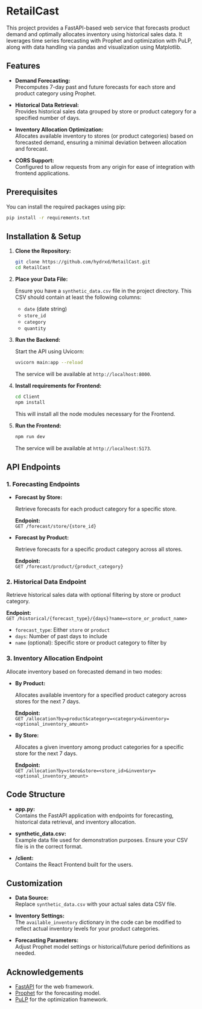 # RetailCast

This project provides a FastAPI-based web service that forecasts product demand and optimally allocates inventory using historical sales data. It leverages time series forecasting with Prophet and optimization with PuLP, along with data handling via pandas and visualization using Matplotlib.

## Features

- **Demand Forecasting:**  
  Precomputes 7-day past and future forecasts for each store and product category using Prophet.

- **Historical Data Retrieval:**  
  Provides historical sales data grouped by store or product category for a specified number of days.

- **Inventory Allocation Optimization:**  
  Allocates available inventory to stores (or product categories) based on forecasted demand, ensuring a minimal deviation between allocation and forecast.

- **CORS Support:**  
  Configured to allow requests from any origin for ease of integration with frontend applications.

## Prerequisites

You can install the required packages using pip:

```bash
pip install -r requirements.txt
```

## Installation & Setup

1. **Clone the Repository:**

   ```bash
   git clone https://github.com/hydrxd/RetailCast.git
   cd RetailCast
   ```

2. **Place your Data File:**

   Ensure you have a `synthetic_data.csv` file in the project directory. This CSV should contain at least the following columns:
   - `date` (date string)
   - `store_id`
   - `category`
   - `quantity`

3. **Run the Backend:**

   Start the API using Uvicorn:

   ```bash
   uvicorn main:app --reload
   ```

   The service will be available at `http://localhost:8000`.

4. **Install requirements for Frontend:**

   ```bash
   cd Client
   npm install
   ```

    This will install all the node modules necessary for the Frontend.

4. **Run the Frontend:**

   ```bash
   npm run dev
   ```

   The service will be available at `http://localhost:5173`.


## API Endpoints

### 1. Forecasting Endpoints

- **Forecast by Store:**

  Retrieve forecasts for each product category for a specific store.

  **Endpoint:**  
  `GET /forecast/store/{store_id}`

- **Forecast by Product:**

  Retrieve forecasts for a specific product category across all stores.

  **Endpoint:**  
  `GET /forecast/product/{product_category}`

### 2. Historical Data Endpoint

Retrieve historical sales data with optional filtering by store or product category.

**Endpoint:**  
`GET /historical/{forecast_type}/{days}?name=<store_or_product_name>`

- `forecast_type`: Either `store` or `product`
- `days`: Number of past days to include
- `name` (optional): Specific store or product category to filter by

### 3. Inventory Allocation Endpoint

Allocate inventory based on forecasted demand in two modes:

- **By Product:**

  Allocates available inventory for a specified product category across stores for the next 7 days.

  **Endpoint:**  
  `GET /allocation?by=product&category=<category>&inventory=<optional_inventory_amount>`

- **By Store:**

  Allocates a given inventory among product categories for a specific store for the next 7 days.

  **Endpoint:**  
  `GET /allocation?by=store&store=<store_id>&inventory=<optional_inventory_amount>`

## Code Structure

- **app.py:**  
  Contains the FastAPI application with endpoints for forecasting, historical data retrieval, and inventory allocation.

- **synthetic_data.csv:**  
  Example data file used for demonstration purposes. Ensure your CSV file is in the correct format.

- **/client:**  
  Contains the React Frontend built for the users.

## Customization

- **Data Source:**  
  Replace `synthetic_data.csv` with your actual sales data CSV file.

- **Inventory Settings:**  
  The `available_inventory` dictionary in the code can be modified to reflect actual inventory levels for your product categories.

- **Forecasting Parameters:**  
  Adjust Prophet model settings or historical/future period definitions as needed.

## Acknowledgements

- [FastAPI](https://fastapi.tiangolo.com/) for the web framework.
- [Prophet](https://facebook.github.io/prophet/) for the forecasting model.
- [PuLP](https://coin-or.github.io/pulp/) for the optimization framework.

